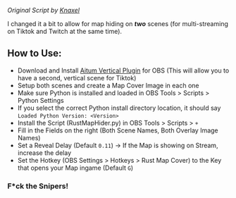 _Original Script by [Knaxel](https://github.com/knaxel)_

I changed it a bit to allow for map hiding on ***two*** scenes (for multi-streaming on Tiktok and Twitch at the same time).

## How to Use:

- Download and Install [Aitum Vertical Plugin](https://aitum.tv/download/vertical/) for OBS (This will allow you to have a second, vertical scene for Tiktok)
- Setup both scenes and create a Map Cover Image in each one
- Make sure Python is installed and loaded in OBS Tools > Scripts > Python Settings
- If you select the correct Python install directory location, it should say `Loaded Python Version: <Version>`
- Install the Script (RustMapHider.py) in OBS Tools > Scripts > `+`
- Fill in the Fields on the right (Both Scene Names, Both Overlay Image Names)
- Set a Reveal Delay (Default `0.11`) -> If the Map is showing on Stream, increase the delay
- Set the Hotkey (OBS Settings > Hotkeys > Rust Map Cover) to the Key that opens your Map ingame (Default `G`)

### F\*ck the Snipers!
